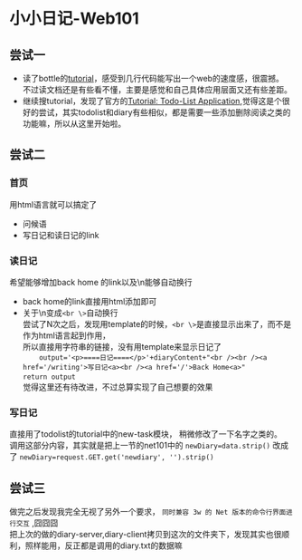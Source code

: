 # 小小日记-Web101

## 尝试一
- 读了bottle的[tutorial](bottlepy.org/docs/dev/tutorial.html)，感受到几行代码能写出一个web的速度感，很震撼。  
不过读文档还是有些看不懂，主要是感觉和自己具体应用层面又还有些差距。  
- 继续搜tutorial，发现了官方的[Tutorial: Todo-List Application](http://bottlepy.org/docs/dev/tutorial_app.html),觉得这是个很好的尝试，其实todolist和diary有些相似，都是需要一些添加删除阅读之类的功能嘛，所以从这里开始啦。

## 尝试二
### 首页
用html语言就可以搞定了
- 问候语
- 写日记和读日记的link

### 读日记
希望能够增加back home 的link以及\n能够自动换行  
- back home的link直接用html添加即可
- 关于\n变成```<br \>```自动换行  
尝试了N次之后，发现用template的时候，```<br \>```是直接显示出来了，而不是作为html语言起到作用，  
所以直接用字符串的链接，没有用template来显示日记了  
```    output='<p>====日记====</p>'+diaryContent+"<br /><br /><a href='/writing'>写日记<a><br /><a href='/'>Back Home<a>"```  
```return output```  
觉得这里还有待改进，不过总算实现了自己想要的效果

### 写日记
直接用了todolist的tutorial中的new-task模块，  稍微修改了一下名字之类的。   
调用这部分内容，其实就是把上一节的net101中的
```newDiary=data.strip()``` 改成了
```newDiary=request.GET.get('newdiary', '').strip()```

## 尝试三
做完之后发现我完全无视了另外一个要求，
```同时兼容 3w 的 Net 版本的命令行界面进行交互``` ,囧囧囧  
把上次的做的diary-server,diary-client拷贝到这次的文件夹下，发现其实也很顺利，照样能用，反正都是调用的diary.txt的数据嘛